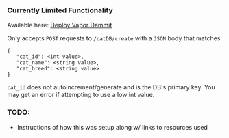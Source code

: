 ### Currently Limited Functionality

Available here: [Deploy Vapor Dammit](https://deployvapordammit.herokuapp.com/)

Only accepts `POST` requests to `/catDB/create` with a `JSON` body that matches: 

```
{
   "cat_id": <int value>,
   "cat_name": <string value>,
   "cat_breed": <string value>
}
```

`cat_id` does not autoincrement/generate and is the DB's primary key. You may get an error if attempting to use a low int value. 

### TODO:

- Instructions of how this was setup along w/ links to resources used
